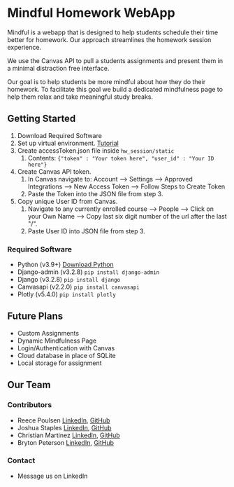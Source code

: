 # Mindful Homework WebApp
Mindful is a webapp that is designed to help students schedule their time better for homework. Our approach streamlines the homework session experience. 

We use the Canvas API to pull a students assignments and present them in a minimal distraction free interface.

Our goal is to help students be more mindful about how they do their homework. To facilitate this goal we build a dedicated mindfulness page to help them relax and take meaningful study breaks.


## Getting Started
1. Download Required Software
2. Set up virtual environment. [Tutorial](https://docs.python.org/3/library/venv.html)
3. Create accessToken.json file inside ```hw_session/static```
   1. Contents: ```{"token" : "Your token here", "user_id" : "Your ID here"}```
4. Create Canvas API token.
   1. In Canvas navigate to: Account --> Settings --> Approved Integrations --> New Access Token --> Follow Steps to Create Token
   2. Paste the Token into the JSON file from step 3.
5. Copy unique User ID from Canvas.
   1. Navigate to any currently enrolled course --> People --> Click on your Own Name --> Copy last six digit number of the url after the last "/".
   2. Paste User ID into JSON file from step 3.


### Required Software
- Python (v3.9+) [Download Python](https://www.python.org/downloads/)
- Django-admin (v3.2.8) ```pip install django-admin```
- Django (v3.2.8) ```pip install django```
- Canvasapi (v2.2.0) ```pip install canvasapi```
- Plotly (v5.4.0) ```pip install plotly```


## Future Plans
- Custom Assignments
- Dynamic Mindfulness Page
- Login/Authentication with Canvas
- Cloud database in place of SQLite
- Local storage for assignment

## Our Team
### Contributors
- Reece Poulsen [LinkedIn](https://www.linkedin.com/in/reece-poulsen), [GitHub](https://github.com/Reecepoulsen)
- Joshua Staples [LinkedIn](https://www.linkedin.com/in/joshua-s-81100986/), [GitHub](https://github.com/joshua-staples)
- Christian Martinez [LinkedIn](), [GitHub]()
- Bryton Peterson [LinkedIn](), [GitHub]()
### Contact
- Message us on LinkedIn